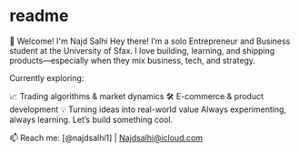 # readme
🚀 Welcome! I'm Najd Salhi
Hey there! I’m a solo Entrepreneur and Business student at the University of Sfax. I love building, learning, and shipping products—especially when they mix business, tech, and strategy.

Currently exploring:

📈 Trading algorithms & market dynamics
🛠 E-commerce & product development
💡 Turning ideas into real-world value
Always experimenting, always learning. Let’s build something cool.

📫 Reach me: [@najdsalhi1] | Najdsalhi@icloud.com
